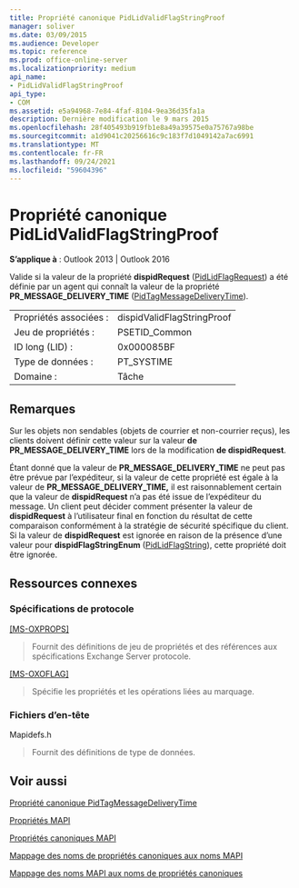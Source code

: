 ```yaml
---
title: Propriété canonique PidLidValidFlagStringProof
manager: soliver
ms.date: 03/09/2015
ms.audience: Developer
ms.topic: reference
ms.prod: office-online-server
ms.localizationpriority: medium
api_name:
- PidLidValidFlagStringProof
api_type:
- COM
ms.assetid: e5a94968-7e84-4faf-8104-9ea36d35fa1a
description: Dernière modification le 9 mars 2015
ms.openlocfilehash: 28f405493b919fb1e8a49a39575e0a75767a98be
ms.sourcegitcommit: a1d9041c20256616c9c183f7d1049142a7ac6991
ms.translationtype: MT
ms.contentlocale: fr-FR
ms.lasthandoff: 09/24/2021
ms.locfileid: "59604396"
---
```

# <a name="pidlidvalidflagstringproof-canonical-property"></a>Propriété canonique PidLidValidFlagStringProof

  
  
**S’applique à** : Outlook 2013 | Outlook 2016 
  
Valide si la valeur de la propriété **dispidRequest** ([PidLidFlagRequest](pidlidflagrequest-canonical-property.md)) a été définie par un agent qui connaît la valeur de la propriété **PR_MESSAGE_DELIVERY_TIME** ([PidTagMessageDeliveryTime](pidtagmessagedeliverytime-canonical-property.md)).
  
|||
|:-----|:-----|
|Propriétés associées :  <br/> |dispidValidFlagStringProof  <br/> |
|Jeu de propriétés :  <br/> |PSETID_Common  <br/> |
|ID long (LID) :  <br/> |0x000085BF  <br/> |
|Type de données :  <br/> |PT_SYSTIME  <br/> |
|Domaine :  <br/> |Tâche  <br/> |
   
## <a name="remarks"></a>Remarques

Sur les objets non sendables (objets de courrier et non-courrier reçus), les clients doivent définir cette valeur sur la valeur **de PR_MESSAGE_DELIVERY_TIME** lors de la modification **de dispidRequest**.
  
Étant donné que la valeur de **PR_MESSAGE_DELIVERY_TIME** ne peut pas être prévue par l’expéditeur, si la valeur de cette propriété est égale à la valeur de **PR_MESSAGE_DELIVERY_TIME,** il est raisonnablement certain que la valeur de **dispidRequest** n’a pas été issue de l’expéditeur du message. Un client peut décider comment présenter la valeur de **dispidRequest** à l’utilisateur final en fonction du résultat de cette comparaison conformément à la stratégie de sécurité spécifique du client. Si la valeur de **dispidRequest** est ignorée en raison de la présence d’une valeur pour **dispidFlagStringEnum** ([PidLidFlagString](pidlidflagstring-canonical-property.md)), cette propriété doit être ignorée.
  
## <a name="related-resources"></a>Ressources connexes

### <a name="protocol-specifications"></a>Spécifications de protocole

[[MS-OXPROPS]](https://msdn.microsoft.com/library/f6ab1613-aefe-447d-a49c-18217230b148%28Office.15%29.aspx)
  
> Fournit des définitions de jeu de propriétés et des références aux spécifications Exchange Server protocole.
    
[[MS-OXOFLAG]](https://msdn.microsoft.com/library/f1e50be4-ed30-4c2a-b5cb-8ff3aaaf9b91%28Office.15%29.aspx)
  
> Spécifie les propriétés et les opérations liées au marquage.
    
### <a name="header-files"></a>Fichiers d’en-tête

Mapidefs.h
  
> Fournit des définitions de type de données.
    
## <a name="see-also"></a>Voir aussi



[Propriété canonique PidTagMessageDeliveryTime](pidtagmessagedeliverytime-canonical-property.md)


[Propriétés MAPI](mapi-properties.md)
  
[Propriétés canoniques MAPI](mapi-canonical-properties.md)
  
[Mappage des noms de propriétés canoniques aux noms MAPI](mapping-canonical-property-names-to-mapi-names.md)
  
[Mappage des noms MAPI aux noms de propriétés canoniques](mapping-mapi-names-to-canonical-property-names.md)

